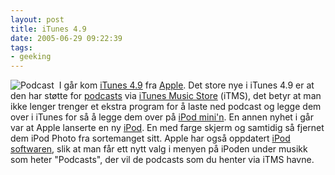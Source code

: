 ```yaml
---
layout: post
title: iTunes 4.9
date: 2005-06-29 09:22:39
tags: 
- geeking
---
```

<img src="http://stuff.slaskdot.org/podcasticon128.jpg" alt="Podcast" align="left" style="padding-right: 5px;" />

I går kom <a href="http://www.apple.com/no/itunes/">iTunes 4.9</a> fra <a href="http://www.apple.com/">Apple</a>. Det store nye i iTunes 4.9 er at den har støtte for <a href="http://www.apple.com/no/podcasting/">podcasts</a> via <a href="http://www.apple.com/no/itunes/store/">iTunes Music Store</a> (iTMS), det betyr at man ikke lenger trenger et ekstra program for å laste ned podcast og legge dem over i iTunes for så å legge dem over på <a href="http://www.apple.com/no/ipodmini/">iPod mini'n</a>. En annen nyhet i går var at Apple lanserte en ny <a href="http://www.apple.com/no/ipod/color/">iPod</a>. En med farge skjerm og samtidig så fjernet dem iPod Photo fra sortemanget sitt. Apple har også oppdatert <a href="http://www.apple.com/no/ipod/download/">iPod softwaren</a>, slik at man får ett nytt valg i menyen på iPoden under musikk som heter "Podcasts", der vil de podcasts som du henter via iTMS havne.
